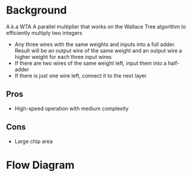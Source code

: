 # Background
A.k.a WTA
A parallel multiplier that works on the Wallace Tree algorithm to efficiently multiply two integers
- Any three wires with the same weights and inputs into a full adder. Result will be an output wire of the same weight and an output wire a higher weight for each three input wires
- If there are two wires of the same weight left, input them into a half-adder
- If there is just one wire left, connect it to the next layer

## Pros
- High-speed operation with medium complexity
## Cons
- Large chip area



# Flow Diagram
